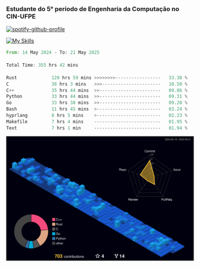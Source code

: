 
### Estudante do 5° período de Engenharia da Computação no CIN-UFPE

[![spotify-github-profile](https://spotify-github-profile.kittinanx.com/api/view?uid=21nggge2ld354asa4l3xoze2q&cover_image=true&theme=novatorem&show_offline=false&background_color=000000&interchange=true&bar_color=53b14f&bar_color_cover=true)](https://github.com/kittinan/spotify-github-profile)


[![My Skills](https://skillicons.dev/icons?i=c,cpp,rust,py,java,neovim&theme=dark)](https://skillicons.dev)

<!--START_SECTION:waka-->

```rust
From: 14 May 2024 - To: 21 May 2025

Total Time: 355 hrs 42 mins

Rust             120 hrs 59 mins >>>>>>>>-----------------   33.38 %
C                38 hrs 3 mins   >>>----------------------   10.50 %
C++              35 hrs 44 mins  >>-----------------------   09.86 %
Python           33 hrs 44 mins  >>-----------------------   09.31 %
Go               33 hrs 38 mins  >>-----------------------   09.28 %
Bash             11 hrs 45 mins  >------------------------   03.24 %
hyprlang         8 hrs 5 mins    >------------------------   02.23 %
Makefile         7 hrs 4 mins    -------------------------   01.95 %
Text             7 hrs 1 min     -------------------------   01.94 %
```

<!--END_SECTION:waka-->

![](./profile-3d-contrib/profile-night-view.svg)
